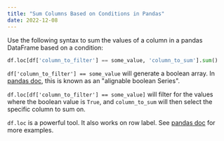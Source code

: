 ```yaml
---
title: "Sum Columns Based on Conditions in Pandas"
date: 2022-12-08
---
```

Use the following syntax to sum the values of a column in a pandas DataFrame based on a condition:
```python
df.loc[df['column_to_filter'] == some_value, 'column_to_sum'].sum()
```

`df['column_to_filter'] == some_value` will generate a boolean array. In 
[pandas doc](https://pandas.pydata.org/docs/reference/api/pandas.DataFrame.loc.html
), this is known as an "alignable boolean Series".

`df.loc[df['column_to_filter'] == some_value]` will filter for the values where the boolean value is `True`, 
and `column_to_sum` will then select the specific column to sum on.

`df.loc` is a powerful tool. It also works on row label. 
See [pandas doc](https://pandas.pydata.org/docs/reference/api/pandas.DataFrame.loc.html
) for more examples.

